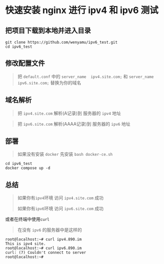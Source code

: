 # 快速安装 nginx 进行 ipv4 和 ipv6 测试

## 把项目下载到本地并进入目录
```
git clone https://github.com/wenyamu/ipv6_test.git
cd ipv6_test
```

## 修改配置文件
>把 `default.conf` 中的
`server_name  ipv4.site.com;` 和 `server_name  ipv6.site.com;` 替换为你的域名

## 域名解析
>把 `ipv4.site.com` 解析(A记录)到 服务器的 `ipv4` 地址

>把 `ipv6.site.com` 解析(AAAA记录)到 服务器的 `ipv6` 地址

## 部署
>如果没有安装 `docker` 先安装 `bash docker-ce.sh`
```
cd ipv6_test
docker compose up -d
```

## 总结
>如果你有`ipv4`环境 访问 `ipv4.site.com` 成功
>
>如果你有`ipv6`环境 访问 `ipv6.site.com` 成功

或者在终端中使用`curl`
> 在没有 `ipv6` 的服务器中是这样的
```
root@localhost:~# curl ipv4.890.im
This is ipv4 site.
root@localhost:~# curl ipv6.890.im
curl: (7) Couldn't connect to server
root@localhost:~# 
```

